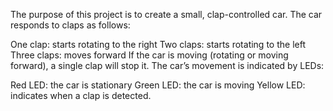 The purpose of this project is to create a small, clap-controlled car. The car responds to claps as follows:

One clap: starts rotating to the right
Two claps: starts rotating to the left
Three claps: moves forward
If the car is moving (rotating or moving forward), a single clap will stop it. The car’s movement is indicated by LEDs:

Red LED: the car is stationary
Green LED: the car is moving
Yellow LED: indicates when a clap is detected.
